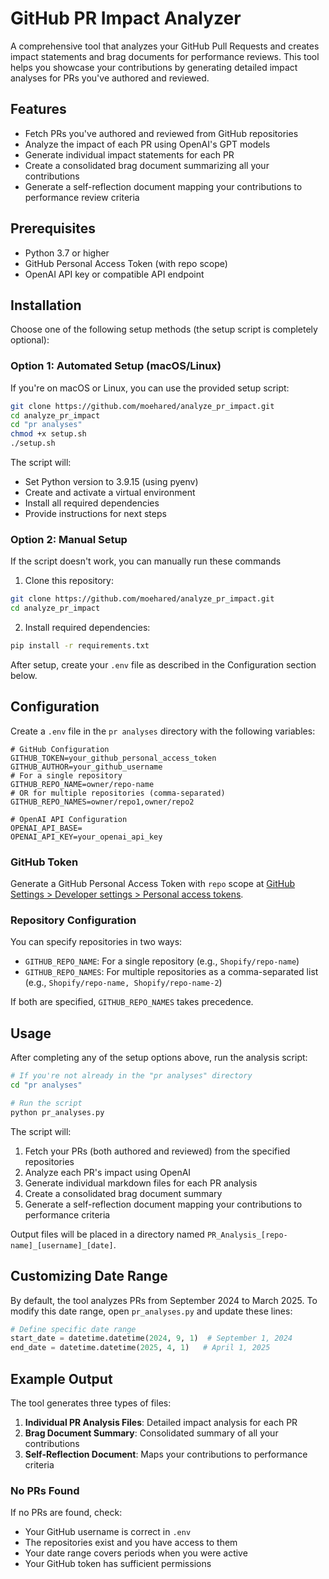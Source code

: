 # GitHub PR Impact Analyzer

A comprehensive tool that analyzes your GitHub Pull Requests and creates impact statements and brag documents for performance reviews. This tool helps you showcase your contributions by generating detailed impact analyses for PRs you've authored and reviewed.

## Features

- Fetch PRs you've authored and reviewed from GitHub repositories
- Analyze the impact of each PR using OpenAI's GPT models
- Generate individual impact statements for each PR
- Create a consolidated brag document summarizing all your contributions
- Generate a self-reflection document mapping your contributions to performance review criteria

## Prerequisites

- Python 3.7 or higher
- GitHub Personal Access Token (with repo scope)
- OpenAI API key or compatible API endpoint

## Installation

Choose one of the following setup methods (the setup script is completely optional):

### Option 1: Automated Setup (macOS/Linux)

If you're on macOS or Linux, you can use the provided setup script:

```bash
git clone https://github.com/moehared/analyze_pr_impact.git
cd analyze_pr_impact
cd "pr analyses"
chmod +x setup.sh
./setup.sh
```

The script will:
- Set Python version to 3.9.15 (using pyenv)
- Create and activate a virtual environment
- Install all required dependencies
- Provide instructions for next steps

### Option 2: Manual Setup

If the script doesn't work, you can manually run these commands

1. Clone this repository:
```bash
git clone https://github.com/moehared/analyze_pr_impact.git
cd analyze_pr_impact
```

2. Install required dependencies:
```bash
pip install -r requirements.txt
```


After setup, create your `.env` file as described in the Configuration section below.

## Configuration

Create a `.env` file in the `pr analyses` directory with the following variables:

```
# GitHub Configuration
GITHUB_TOKEN=your_github_personal_access_token
GITHUB_AUTHOR=your_github_username
# For a single repository
GITHUB_REPO_NAME=owner/repo-name
# OR for multiple repositories (comma-separated)
GITHUB_REPO_NAMES=owner/repo1,owner/repo2

# OpenAI API Configuration
OPENAI_API_BASE= 
OPENAI_API_KEY=your_openai_api_key
```

### GitHub Token

Generate a GitHub Personal Access Token with `repo` scope at [GitHub Settings > Developer settings > Personal access tokens](https://github.com/settings/tokens).

### Repository Configuration

You can specify repositories in two ways:
- `GITHUB_REPO_NAME`: For a single repository (e.g., `Shopify/repo-name`)
- `GITHUB_REPO_NAMES`: For multiple repositories as a comma-separated list (e.g., `Shopify/repo-name, Shopify/repo-name-2`)

If both are specified, `GITHUB_REPO_NAMES` takes precedence.

## Usage

After completing any of the setup options above, run the analysis script:

```bash
# If you're not already in the "pr analyses" directory
cd "pr analyses"

# Run the script
python pr_analyses.py
```

The script will:
1. Fetch your PRs (both authored and reviewed) from the specified repositories
2. Analyze each PR's impact using OpenAI
3. Generate individual markdown files for each PR analysis
4. Create a consolidated brag document summary
5. Generate a self-reflection document mapping your contributions to performance criteria

Output files will be placed in a directory named `PR_Analysis_[repo-name]_[username]_[date]`.

## Customizing Date Range

By default, the tool analyzes PRs from September 2024 to March 2025. To modify this date range, open `pr_analyses.py` and update these lines:

```python
# Define specific date range
start_date = datetime.datetime(2024, 9, 1)  # September 1, 2024
end_date = datetime.datetime(2025, 4, 1)   # April 1, 2025
```

## Example Output

The tool generates three types of files:

1. **Individual PR Analysis Files**: Detailed impact analysis for each PR
2. **Brag Document Summary**: Consolidated summary of all your contributions
3. **Self-Reflection Document**: Maps your contributions to performance criteria


### No PRs Found

If no PRs are found, check:
- Your GitHub username is correct in `.env`
- The repositories exist and you have access to them
- Your date range covers periods when you were active
- Your GitHub token has sufficient permissions
